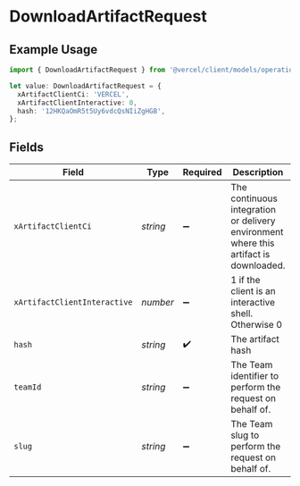 # DownloadArtifactRequest

## Example Usage

```typescript
import { DownloadArtifactRequest } from '@vercel/client/models/operations';

let value: DownloadArtifactRequest = {
  xArtifactClientCi: 'VERCEL',
  xArtifactClientInteractive: 0,
  hash: '12HKQaOmR5t5Uy6vdcQsNIiZgHGB',
};
```

## Fields

| Field                        | Type     | Required           | Description                                                                           | Example                      |
| ---------------------------- | -------- | ------------------ | ------------------------------------------------------------------------------------- | ---------------------------- |
| `xArtifactClientCi`          | _string_ | :heavy_minus_sign: | The continuous integration or delivery environment where this artifact is downloaded. | VERCEL                       |
| `xArtifactClientInteractive` | _number_ | :heavy_minus_sign: | 1 if the client is an interactive shell. Otherwise 0                                  | 0                            |
| `hash`                       | _string_ | :heavy_check_mark: | The artifact hash                                                                     | 12HKQaOmR5t5Uy6vdcQsNIiZgHGB |
| `teamId`                     | _string_ | :heavy_minus_sign: | The Team identifier to perform the request on behalf of.                              |                              |
| `slug`                       | _string_ | :heavy_minus_sign: | The Team slug to perform the request on behalf of.                                    |                              |
